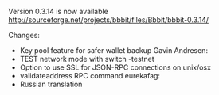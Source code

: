Version 0.3.14 is now available
http://sourceforge.net/projects/bbbit/files/Bbbit/bbbit-0.3.14/

Changes:
* Key pool feature for safer wallet backup
Gavin Andresen:
* TEST network mode with switch -testnet
* Option to use SSL for JSON-RPC connections on unix/osx
* validateaddress RPC command
eurekafag:
* Russian translation
